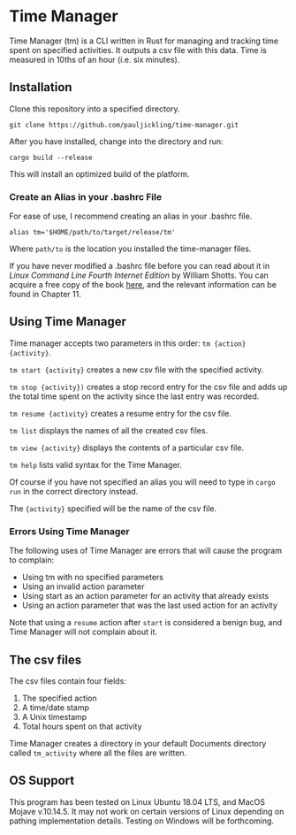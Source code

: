 # Time Manager

Time Manager (tm) is a CLI written in Rust for managing and tracking time spent on specified activities. It outputs a csv file with this data. Time is measured in 10ths of an hour (i.e. six minutes).

## Installation

Clone this repository into a specified directory.

`git clone https://github.com/pauljickling/time-manager.git`

After you have installed, change into the directory and run:

`cargo build --release`

This will install an optimized build of the platform. 

### Create an Alias in your .bashrc File

For ease of use, I recommend creating an alias in your .bashrc file.

`alias tm='$HOME/path/to/target/release/tm'`

Where `path/to` is the location you installed the time-manager files.

If you have never modified a .bashrc file before you can read about it in *Linux Command Line Fourth Internet Edition* by William Shotts. You can acquire a free copy of the book [here](http://www.linuxcommand.org/tlcl.php/), and the relevant information can be found in Chapter 11.

## Using Time Manager

Time manager accepts two parameters in this order: `tm {action} {activity}`.

`tm start {activity}` creates a new csv file with the specified activity.

`tm stop {activity})` creates a stop record entry for the csv file and adds up the total time spent on the activity since the last entry was recorded.

`tm resume {activity}` creates a resume entry for the csv file.

`tm list` displays the names of all the created csv files.

`tm view {activity}` displays the contents of a particular csv file.

`tm help` lists valid syntax for the Time Manager.

Of course if you have not specified an alias you will need to type in `cargo run` in the correct directory instead.

The `{activity}` specified will be the name of the csv file.

### Errors Using Time Manager

The following uses of Time Manager are errors that will cause the program to complain:

- Using tm with no specified parameters
- Using an invalid action parameter
- Using start as an action parameter for an activity that already exists
- Using an action parameter that was the last used action for an activity

Note that using a `resume` action after `start` is considered a benign bug, and Time Manager will not complain about it.

## The csv files

The csv files contain four fields:

1. The specified action
2. A time/date stamp
3. A Unix timestamp
4. Total hours spent on that activity

Time Manager creates a directory in your default Documents directory called `tm_activity` where all the files are written.

## OS Support

This program has been tested on Linux Ubuntu 18.04 LTS, and MacOS Mojave v.10.14.5. It may not work on certain versions of Linux depending on pathing implementation details. Testing on Windows will be forthcoming.

